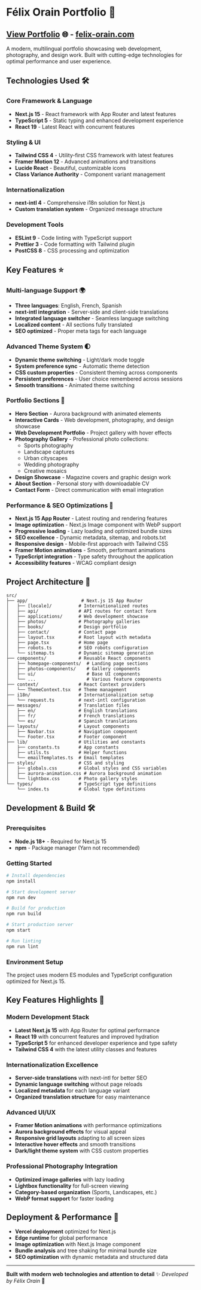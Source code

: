 # Félix Orain Portfolio 🚀

## [View Portfolio](https://www.felix-orain.com) 🌐 - [felix-orain.com](https://www.felix-orain.com)

A modern, multilingual portfolio showcasing web development, photography, and design work. Built with cutting-edge technologies for optimal performance and user experience.

## Technologies Used 🛠️

### Core Framework & Language

- **Next.js 15** - React framework with App Router and latest features
- **TypeScript 5** - Static typing and enhanced development experience
- **React 19** - Latest React with concurrent features

### Styling & UI

- **Tailwind CSS 4** - Utility-first CSS framework with latest features
- **Framer Motion 12** - Advanced animations and transitions
- **Lucide React** - Beautiful, customizable icons
- **Class Variance Authority** - Component variant management

### Internationalization

- **next-intl 4** - Comprehensive i18n solution for Next.js
- **Custom translation system** - Organized message structure

### Development Tools

- **ESLint 9** - Code linting with TypeScript support
- **Prettier 3** - Code formatting with Tailwind plugin
- **PostCSS 8** - CSS processing and optimization

## Key Features ⭐

### Multi-language Support 🌍

- **Three languages**: English, French, Spanish
- **next-intl integration** - Server-side and client-side translations
- **Integrated language switcher** - Seamless language switching
- **Localized content** - All sections fully translated
- **SEO optimized** - Proper meta tags for each language

### Advanced Theme System 🌓

- **Dynamic theme switching** - Light/dark mode toggle
- **System preference sync** - Automatic theme detection
- **CSS custom properties** - Consistent theming across components
- **Persistent preferences** - User choice remembered across sessions
- **Smooth transitions** - Animated theme switching

### Portfolio Sections 📱

- **Hero Section** - Aurora background with animated elements
- **Interactive Cards** - Web development, photography, and design showcase
- **Web Development Portfolio** - Project gallery with hover effects
- **Photography Gallery** - Professional photo collections:
  - Sports photography
  - Landscape captures
  - Urban cityscapes
  - Wedding photography
  - Creative mosaics
- **Design Showcase** - Magazine covers and graphic design work
- **About Section** - Personal story with downloadable CV
- **Contact Form** - Direct communication with email integration

### Performance & SEO Optimizations 🚀

- **Next.js 15 App Router** - Latest routing and rendering features
- **Image optimization** - Next.js Image component with WebP support
- **Progressive loading** - Lazy loading and optimized bundle sizes
- **SEO excellence** - Dynamic metadata, sitemap, and robots.txt
- **Responsive design** - Mobile-first approach with Tailwind CSS
- **Framer Motion animations** - Smooth, performant animations
- **TypeScript integration** - Type safety throughout the application
- **Accessibility features** - WCAG compliant design

## Project Architecture 📂

```
src/
├── app/                    # Next.js 15 App Router
│   ├── [locale]/          # Internationalized routes
│   ├── api/               # API routes for contact form
│   ├── applications/      # Web development showcase
│   ├── photos/            # Photography galleries
│   ├── books/             # Design portfolio
│   ├── contact/           # Contact page
│   ├── layout.tsx         # Root layout with metadata
│   ├── page.tsx           # Home page
│   ├── robots.ts          # SEO robots configuration
│   └── sitemap.ts         # Dynamic sitemap generation
├── components/            # Reusable React components
│   ├── homepage-components/  # Landing page sections
│   ├── photos-components/    # Gallery components
│   ├── ui/                   # Base UI components
│   └── ...                   # Various feature components
├── context/               # React Context providers
│   └── ThemeContext.tsx   # Theme management
├── i18n/                  # Internationalization setup
│   └── request.ts         # next-intl configuration
├── messages/              # Translation files
│   ├── en/                # English translations
│   ├── fr/                # French translations
│   └── es/                # Spanish translations
├── layouts/               # Layout components
│   ├── Navbar.tsx         # Navigation component
│   └── Footer.tsx         # Footer component
├── lib/                   # Utilities and constants
│   ├── constants.ts       # App constants
│   ├── utils.ts           # Helper functions
│   └── emailTemplates.ts  # Email templates
├── styles/                # CSS and styling
│   ├── globals.css        # Global styles and CSS variables
│   ├── aurora-animation.css # Aurora background animation
│   └── lightbox.css       # Photo gallery styles
└── types/                 # TypeScript type definitions
    └── index.ts           # Global type definitions
```

## Development & Build 🛠️

### Prerequisites

- **Node.js 18+** - Required for Next.js 15
- **npm** - Package manager (Yarn not recommended)

### Getting Started

```bash
# Install dependencies
npm install

# Start development server
npm run dev

# Build for production
npm run build

# Start production server
npm start

# Run linting
npm run lint
```

### Environment Setup

The project uses modern ES modules and TypeScript configuration optimized for Next.js 15.

## Key Features Highlights 🌟

### Modern Development Stack

- **Latest Next.js 15** with App Router for optimal performance
- **React 19** with concurrent features and improved hydration
- **TypeScript 5** for enhanced developer experience and type safety
- **Tailwind CSS 4** with the latest utility classes and features

### Internationalization Excellence

- **Server-side translations** with next-intl for better SEO
- **Dynamic language switching** without page reloads
- **Localized metadata** for each language variant
- **Organized translation structure** for easy maintenance

### Advanced UI/UX

- **Framer Motion animations** with performance optimizations
- **Aurora background effects** for visual appeal
- **Responsive grid layouts** adapting to all screen sizes
- **Interactive hover effects** and smooth transitions
- **Dark/light theme system** with CSS custom properties

### Professional Photography Integration

- **Optimized image galleries** with lazy loading
- **Lightbox functionality** for full-screen viewing
- **Category-based organization** (Sports, Landscapes, etc.)
- **WebP format support** for faster loading

## Deployment & Performance 🚀

- **Vercel deployment** optimized for Next.js
- **Edge runtime** for global performance
- **Image optimization** with Next.js Image component
- **Bundle analysis** and tree shaking for minimal bundle size
- **SEO optimization** with dynamic metadata and structured data

---

**Built with modern web technologies and attention to detail** ✨
_Developed by Félix Orain_ 🚀

